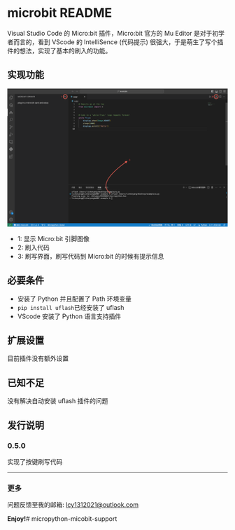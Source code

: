# microbit README
Visual Studio Code 的 Micro:bit 插件，Micro:bit 官方的 Mu Editor 是对于初学者而言的，看到 VScode 的 IntelliSence (代码提示) 很强大，于是萌生了写个插件的想法，实现了基本的刷入的功能。
## 实现功能
![Control on Micro:bit!](https://github.com/Lcy-131/micropython-micobit-support/blob/main/images/firstView.png?raw=true "Do anything on Micro:bit")
* 1: 显示 Micro:bit 引脚图像
* 2: 刷入代码
* 3: 刷写界面，刷写代码到 Micro:bit 的时候有提示信息
## 必要条件
* 安装了 Python 并且配置了 Path 环境变量
* `pip install uflash`已经安装了 uflash
* VScode 安装了 Python 语言支持插件
## 扩展设置
目前插件没有额外设置
## 已知不足
没有解决自动安装 uflash 插件的问题
## 发行说明
### 0.5.0
实现了按键刷写代码

-----------------------------------------------------------------------------------------------------------
### 更多
问题反馈至我的邮箱: lcy1312021@outlook.com

**Enjoy!**# micropython-micobit-support
